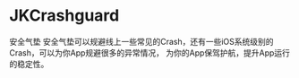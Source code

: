 # JKCrashguard
安全气垫
安全气垫可以规避线上一些常见的Crash，还有一些iOS系统级别的Crash，可以为你App规避很多的异常情况，
为你的App保驾护航，提升App运行的稳定性。
